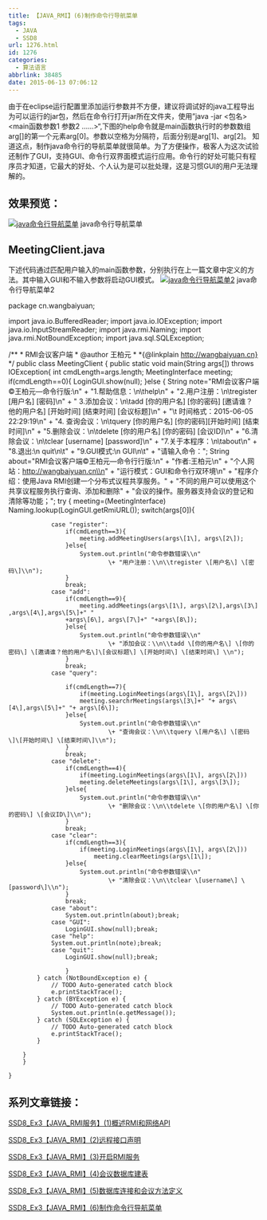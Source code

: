 ```yaml
---
title: 【JAVA_RMI】(6)制作命令行导航菜单
tags:
  - JAVA
  - SSD8
url: 1276.html
id: 1276
categories:
  - 算法语言
abbrlink: 38485
date: 2015-06-13 07:06:12
---
```


由于在eclipse运行配置里添加运行参数并不方便，建议将调试好的java工程导出为可以运行的jar包，然后在命令行打开jar所在文件夹，使用”java -jar <包名> <main函数参数1 参数2 ……>“,下图的help命令就是main函数执行时的参数数组arg\[\]的第一个元素arg\[0\]。参数以空格为分隔符，后面分别是arg\[1\]、arg\[2\]。 知道这点，制作java命令行的导航菜单就很简单。为了方便操作，极客人为这次试验还制作了GUI，支持GUI、命令行双界面模式运行应用。命令行的好处可能只有程序员才知道，它最大的好处、个人认为是可以批处理，这是习惯GUI的用户无法理解的。

效果预览：
-----

[![java命令行导航菜单](http://wangbaiyuan.cn/wp-content/uploads/2015/06/wangbaiyuan.cn_2015-06-12_19-15-44.jpg)](http://wangbaiyuan.cn/wp-content/uploads/2015/06/wangbaiyuan.cn_2015-06-12_19-15-44.jpg) java命令行导航菜单

MeetingClient.java
------------------

下述代码通过匹配用户输入的main函数参数，分别执行在上一篇文章中定义的方法。其中输入GUI和不输入参数将启动GUI模式。 [![java命令行导航菜单2](http://wangbaiyuan.cn/wp-content/uploads/2015/06/wangbaiyuan.cn_2015-06-12_19-33-21.jpg)](http://wangbaiyuan.cn/wp-content/uploads/2015/06/wangbaiyuan.cn_2015-06-12_19-33-21.jpg) java命令行导航菜单2  

package cn.wangbaiyuan;

import java.io.BufferedReader;
import java.io.IOException;
import java.io.InputStreamReader;
import java.rmi.Naming;
import java.rmi.NotBoundException;
import java.sql.SQLException;

/\*\*
 \* RMI会议客户端
 \* @author 王柏元
 *
 *{@linkplain http://wangbaiyuan.cn}
 */
public class MeetingClient {
	public static void main(String args\[\]) throws IOException{
	int cmdLength=args.length;
	MeetingInterface meeting;
		if(cmdLength==0){
	        LoginGUI.show(null);
		}else {
			String note="RMI会议客户端©王柏元—命令行版:\\n"
					\+ "1.帮助信息：\\n\\thelp\\n"
					\+ "2.用户注册：\\n\\tregister \[用户名\] \[密码\]\\n"
					\+ " 3.添加会议：\\n\\tadd \[你的用户名\] \[你的密码\] \[邀请谁？他的用户名\] \[开始时间\] \[结束时间\] \[会议标题\]\\n"
					\+ "\\t 时间格式：2015-06-05 22:29:19\\n"
					\+ "4\. 查询会议：\\n\\tquery \[你的用户名\] \[你的密码\]\[开始时间\] \[结束时间\]\\n"
					\+ "5.删除会议：\\n\\tdelete \[你的用户名\] \[你的密码\] \[会议ID\]\\n"
					\+ "6.清除会议：\\n\\tclear \[username\] \[password\]\\n"
					\+ "7.关于本程序：\\n\\tabout\\n"
					\+ "8.退出:\\n quit\\n\\t"
					\+ "9.GUI模式:\\n GUI\\n\\t"
					\+ "请输入命令：";
			String about="RMI会议客户端©王柏元—命令行行版:\\n"
					\+ "作者:王柏元\\n"
					\+ "个人网站：http://wangbaiyuan.cn\\n"
					\+ "运行模式：GUI和命令行双环境\\n"
					\+ "程序介绍：使用Java RMI创建一个分布式议程共享服务。"
					\+ "不同的用户可以使用这个共享议程服务执行查询、添加和删除"
					\+ "会议的操作。服务器支持会议的登记和清除等功能；";
			try {
				meeting=(MeetingInterface) Naming.lookup(LoginGUI.getRmiURL());
				switch(args\[0\]){
				
				case "register":
					if(cmdLength==3){
						meeting.addMeetingUsers(args\[1\], args\[2\]);
					}else{
						System.out.println("命令参数错误\\n"
								\+ "用户注册：\\n\\tregister \[用户名\] \[密码\]\\n");
					}
					break;
				case "add":
					if(cmdLength==9){
						meeting.addMeetings(args\[1\], args\[2\],args\[3\] ,args\[4\],args\[5\]+" "
					+args\[6\], args\[7\]+" "+args\[8\]);
					}else{
						System.out.println("命令参数错误\\n"
								\+ "添加会议：\\n\\tadd \[你的用户名\] \[你的密码\] \[邀请谁？他的用户名\]\[会议标题\] \[开始时间\] \[结束时间\] \\n");
					}
					break;
				case "query":

					if(cmdLength==7){
						if(meeting.LoginMeetings(args\[1\], args\[2\]))
						meeting.searchrMeetings(args\[3\]+" "+ args\[4\],args\[5\]+" "+ args\[6\]);
					}else{
						System.out.println("命令参数错误\\n"
								\+ "查询会议：\\n\\tquery \[用户名\] \[密码\]\[开始时间\] \[结束时间\]\\n");
					}
					break;
				case "delete":
					if(cmdLength==4){
						if(meeting.LoginMeetings(args\[1\], args\[2\]))
						meeting.deleteMeetings(args\[1\], args\[3\]);
					}else{
						System.out.println("命令参数错误\\n"
								\+ "删除会议：\\n\\tdelete \[你的用户名\] \[你的密码\] \[会议ID\]\\n");
					}
					break;
				case "clear":
					if(cmdLength==3){
						if(meeting.LoginMeetings(args\[1\], args\[2\]))
							meeting.clearMeetings(args\[1\]);
					}else{
						System.out.println("命令参数错误\\n"
								\+ "清除会议：\\n\\tclear \[username\] \[password\]\\n");
					}
					break;
				case "about":
					System.out.println(about);break;
				case "GUI":
					LoginGUI.show(null);break;
				case "help":
				System.out.println(note);break;
				case "quit":
					LoginGUI.show(null);break;
					
					}
			} catch (NotBoundException e) {
				// TODO Auto-generated catch block
				e.printStackTrace();
			} catch (BYException e) {
				// TODO Auto-generated catch block
				System.out.println(e.getMessage());
			} catch (SQLException e) {
				// TODO Auto-generated catch block
				e.printStackTrace();
			}
		
		}
		}

    } 

系列文章链接：
-------

[SSD8\_Ex3【JAVA\_RMI服务】(1)概述RMI和网络API](http://wangbaiyuan.cn/ssd8-ex3-java-rmi-services-1-an-overview-of-rmi-and-web-api.html)

[SSD8\_Ex3【JAVA\_RMI】(2)远程接口声明](http://wangbaiyuan.cn/ssd8-ex3-java-rmi-2-remote-interface-declarations.html)

[SSD8\_Ex3【JAVA\_RMI】(3)开启RMI服务](http://wangbaiyuan.cn/ssd8-ex3-java-rmi-3-open-the-rmi-service.html)

[SSD8\_Ex3【JAVA\_RMI】(4)会议数据库建表](http://wangbaiyuan.cn/ssd8-ex3-java-rmi-4-the-conference-database-tables.html)

[SSD8\_Ex3【JAVA\_RMI】(5)数据库连接和会议方法定义](http://wangbaiyuan.cn/ssd8-ex3-java-rmi-5-the-database-connection-and-session-method-definition.html)

[SSD8\_Ex3【JAVA\_RMI】(6)制作命令行导航菜单](http://wangbaiyuan.cn/java-rmi-6-making-the-command-line-navigation-menu.html)